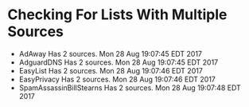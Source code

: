 # Checking For Lists With Multiple Sources

* AdAway Has 2 sources. Mon 28 Aug 19:07:45 EDT 2017
* AdguardDNS Has 2 sources. Mon 28 Aug 19:07:45 EDT 2017
* EasyList Has 2 sources. Mon 28 Aug 19:07:46 EDT 2017
* EasyPrivacy Has 2 sources. Mon 28 Aug 19:07:46 EDT 2017
* SpamAssassinBillStearns Has 2 sources. Mon 28 Aug 19:07:48 EDT 2017
